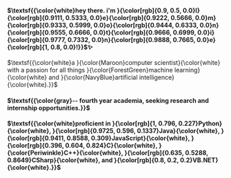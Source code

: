 #### $\textsf{{\color{white}hey there. i'm }{\color[rgb]{0.9, 0.5, 0.0}I}{\color[rgb]{0.9111, 0.5333, 0.0}e}{\color[rgb]{0.9222, 0.5666, 0.0}m}{\color[rgb]{0.9333, 0.5999, 0.0}o}{\color[rgb]{0.9444, 0.6333, 0.0}n}{\color[rgb]{0.9555, 0.6666, 0.0}t}{\color[rgb]{0.9666, 0.6999, 0.0}i}{\color[rgb]{0.9777, 0.7332, 0.0}n}{\color[rgb]{0.9888, 0.7665, 0.0}e}{\color[rgb]{1, 0.8, 0.0}!}}$✨

$\textsf{{\color{white}a }{\color{Maroon}computer scientist}{\color{white} with a passion for all things }{\color{ForestGreen}machine learning}{\color{white} and }{\color{NavyBlue}artificial intelligence}{\color{white}.}}$

#### $\textsf{{\color{gray}-- fourth year academia, seeking research and internship opportunities.}}$

#### $\textsf{{\color{white}proficient in }{\color[rgb]{1, 0.796, 0.227}Python}{\color{white}, }{\color[rgb]{0.9725, 0.596, 0.1337}Java}{\color{white}, }{\color[rgb]{0.9411, 0.8588, 0.309}JavaScript}{\color{white}, }{\color[rgb]{0.396, 0.604, 0.824}C}{\color{white}, }{\color{Periwinkle}C++}{\color{white}, }{\color[rgb]{0.635, 0.5288, 0.8649}CSharp}{\color{white}, and }{\color[rgb]{0.8, 0.2, 0.2}VB.NET}{\color{white}.}}$
<!--

Here are some ideas to get you started:

- 🔭 I’m currently working on ...
- 🌱 I’m currently learning ...
- 👯 I’m looking to collaborate on ...
- 🤔 I’m looking for help with ...
- 💬 Ask me about ...
- 📫 How to reach me: ...
- 😄 Pronouns: ...
- ⚡ Fun fact: ...
-->
